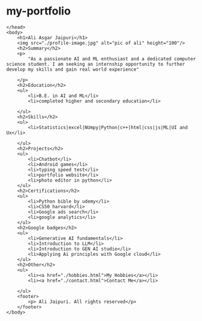 # my-portfolio
<!DOCTYPE html>
<html lang="en">
    <head>
        <meta charset="UTF-8">
        <title>my resume</title>

    </head>
    <body>
        <h1>Ali Asgar Jaipuri</h1>
        <img src="./profile-image.jpg" alt="pic of ali" height="100"/>
        <h2>Summary</h2>
        <p>
            "As a passionate AI and ML enthusiast and a dedicated computer science student. I am seeking an internship opportunity to further develop my skills and gain real world experience"

        </p>
        <h2>Education</h2>
        <ul>
            <li>B.E. in AI and ML</li>
            <li>completed higher and secondary education</li>

        </ul>
        <h2>Skills</h2>
        <ul>
            <li>Statistics|excel|NUmpy|Python|c++|html|css|js|ML|UI and Ux</li>

        </ul>
        <h2>Projects</h2>
        <ul>
            <li>Chatbot</li>
            <li>Android games</li>
            <li>typing speed test</li>
            <li>portfolio website</li>
            <li>photo editor in python</li>
        </ul>
        <h2>Certifications</h2>
        <ul>
            <li>Python bible by udemy</li>
            <li>CS50 harvard</li>
            <li>Google ads search</li>
            <li>google analytics</li>
        </ul>
        <h2>Google badges</h2>
        <ul>
            <li>Generative AI fundamentals</li>
            <li>Introduction to LLM</li>
            <li>Introduction to GEN AI studio</li>
            <li>Applying Ai principles with Google cloud</li>
        </ul>
        <h2>Other</h2>
        <ul>
            <li><a href="./hobbies.html">My Hobbies</a></li>
            <li><a href="./contact.html">Contact Me</a></li>

        </ul>
        <footer>
            <p> Ali Jaipuri. All rights reserved</p>
        </footer>
    </body>
</html>
